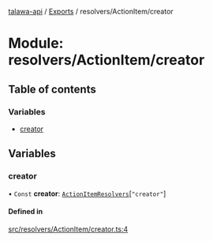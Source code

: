 [talawa-api](../README.md) / [Exports](../modules.md) / resolvers/ActionItem/creator

# Module: resolvers/ActionItem/creator

## Table of contents

### Variables

- [creator](resolvers_ActionItem_creator.md#creator)

## Variables

### creator

• `Const` **creator**: [`ActionItemResolvers`](types_generatedGraphQLTypes.md#actionitemresolvers)[``"creator"``]

#### Defined in

[src/resolvers/ActionItem/creator.ts:4](https://github.com/PalisadoesFoundation/talawa-api/blob/0763f35/src/resolvers/ActionItem/creator.ts#L4)
